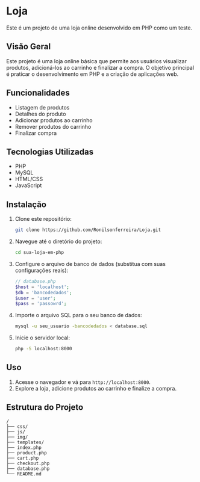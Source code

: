 # Loja

Este é um projeto de uma loja online desenvolvido em PHP como um teste.

## Visão Geral

Este projeto é uma loja online básica que permite aos usuários visualizar produtos, adicioná-los ao carrinho e finalizar a compra. O objetivo principal é praticar o desenvolvimento em PHP e a criação de aplicações web.

## Funcionalidades

- Listagem de produtos
- Detalhes do produto
- Adicionar produtos ao carrinho
- Remover produtos do carrinho
- Finalizar compra

## Tecnologias Utilizadas

- PHP
- MySQL 
- HTML/CSS
- JavaScript

## Instalação

1. Clone este repositório:
    ```bash
    git clone https://github.com/Ronilsonferreira/Loja.git
    ```
2. Navegue até o diretório do projeto:
    ```bash
    cd sua-loja-em-php
    ```
3. Configure o arquivo de banco de dados (substitua com suas configurações reais):
    ```php
    // database.php
    $host = 'localhost';
    $db = 'bancodedados';
    $user = 'user';
    $pass = 'passowrd';
    ```
4. Importe o arquivo SQL para o seu banco de dados:
    ```bash
    mysql -u seu_usuario -bancodedados < database.sql
    ```
5. Inicie o servidor local:
    ```bash
    php -S localhost:8000
    ```

## Uso

1. Acesse o navegador e vá para `http://localhost:8000`.
2. Explore a loja, adicione produtos ao carrinho e finalize a compra.

## Estrutura do Projeto

```plaintext
/
├── css/
├── js/
├── img/
├── templates/
├── index.php
├── product.php
├── cart.php
├── checkout.php
├── database.php
└── README.md

